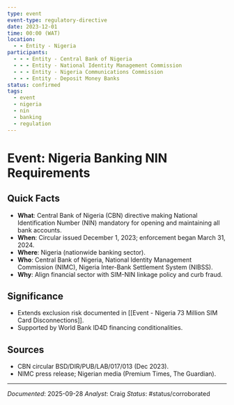 ```yaml
---
type: event
event-type: regulatory-directive
date: 2023-12-01
time: 00:00 (WAT)
location:
  - - Entity - Nigeria
participants:
  - - - Entity - Central Bank of Nigeria
  - - - Entity - National Identity Management Commission
  - - - Entity - Nigeria Communications Commission
  - - - Entity - Deposit Money Banks
status: confirmed
tags:
  - event
  - nigeria
  - nin
  - banking
  - regulation
---
```


# Event: Nigeria Banking NIN Requirements

## Quick Facts
- **What**: Central Bank of Nigeria (CBN) directive making National Identification Number (NIN) mandatory for opening and maintaining all bank accounts.
- **When**: Circular issued December 1, 2023; enforcement began March 31, 2024.
- **Where**: Nigeria (nationwide banking sector).
- **Who**: Central Bank of Nigeria, National Identity Management Commission (NIMC), Nigeria Inter-Bank Settlement System (NIBSS).
- **Why**: Align financial sector with SIM-NIN linkage policy and curb fraud.

## Significance
- Extends exclusion risk documented in [[Event - Nigeria 73 Million SIM Card Disconnections]].
- Supported by World Bank ID4D financing conditionalities.

## Sources
- CBN circular BSD/DIR/PUB/LAB/017/013 (Dec 2023).
- NIMC press release; Nigerian media (Premium Times, The Guardian).

---
*Documented*: 2025-09-28
*Analyst*: Craig
*Status*: #status/corroborated

